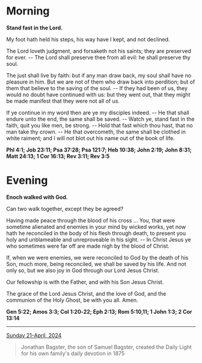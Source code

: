 # Morning

**Stand fast in the Lord.**
 
My foot hath held his steps, his way have I kept, and not declined.
 
The Lord loveth judgment, and forsaketh not his saints; they are preserved for ever. -- The Lord shall preserve thee from all evil: he shall preserve thy soul.
 
The just shall live by faith: but if any man draw back, my soul shall have no pleasure in him. But we are not of them who draw back into perdition; but of them that believe to the saving of the soul. -- If they had been of us, they would no doubt have continued with us: but they went out, that they might be made manifest that they were not all of us.
 
If ye continue in my word then are ye my disciples indeed. -- He that shall endure unto the end, the same shall be saved. -- Watch ye, stand fast in the faith, quit you like men, be strong. -- Hold that fast which thou hast, that no man take thy crown. -- He that overcometh, the same shall be clothed in white raiment; and I will not blot out his name out of the book of life.  

**Phl 4:1; Job 23:11; Psa 37:28; Psa 121:7; Heb 10:38; John 2:19; John 8:31; Matt 24:13; 1 Cor 16:13; Rev 3:11; Rev 3:5**

# Evening

**Enoch walked with God.**
 
Can two walk together, except they be agreed?
 
Having made peace through the blood of his cross ... You, that were sometime alienated and enemies in your mind by wicked works, yet now hath he reconciled in the body of his flesh through death, to present you holy and unblameable and unreproveable in his sight. -- In Christ Jesus ye who sometimes were far off are made nigh by the blood of Christ.
 
If, when we were enemies, we were reconciled to God by the death of his Son, much more, being reconciled, we shall be saved by his life. And not only so, but we also joy in God through our Lord Jesus Christ.
 
Our fellowship is with the Father, and with his Son Jesus Christ.
 
The grace of the Lord Jesus Christ, and the love of God, and the communion of the Holy Ghost, be with you all. Amen.  

**Gen 5:22; Amos 3:3; Col 1:20‑22; Eph 2:13; Rom 5:10,11; 1 John 1:3; 2 Cor 13:14**

---

[Sunday 21-April, 2024](https://t.me/s/daily_light)

> Jonathan Bagster, the son of Samuel Bagster, created the Daily Light for his own family's daily devotion in 1875

